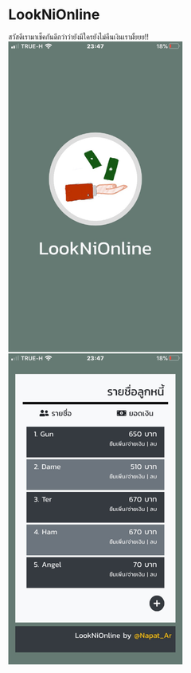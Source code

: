 # LookNiOnline
สวัสดีเรามาเช็คกันดีกว่าว่ายังมีใครยังไม่คืนเงินเรามั้ยยย!!<br>
<img src="https://github.com/NAPATKRUP/LookNiOnline/blob/master/Overview/1.jpg" width="350px"/>
<img src="https://github.com/NAPATKRUP/LookNiOnline/blob/master/Overview/2.jpg" width="350px"/>
